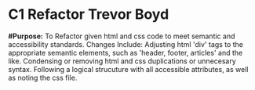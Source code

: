 # C1 Refactor Trevor Boyd
**#Purpose:** To Refactor given html and css code to meet semantic and accessibility standards.
Changes Include:  Adjusting html 'div' tags to the appropriate semantic elements, such as 'header, footer, articles' and the like. Condensing or removing html and css duplications or unnecesary syntax. Following a logical strucuture with all accessible attributes, as well as noting the css file. 
